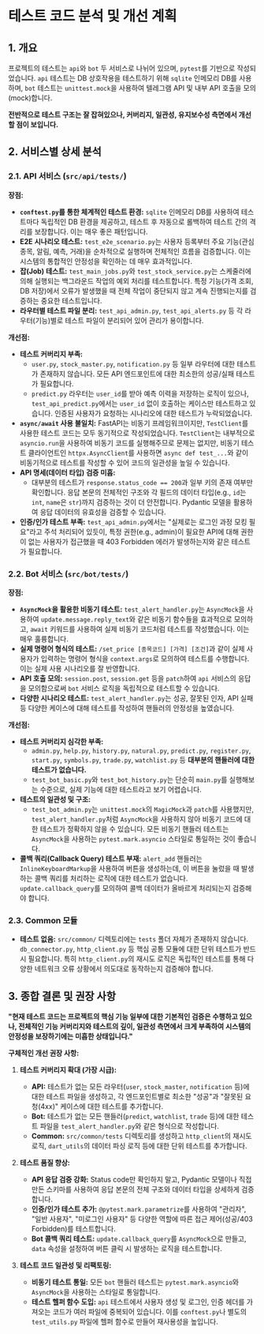 # 테스트 코드 분석 및 개선 계획

## 1. 개요

프로젝트의 테스트는 `api`와 `bot` 두 서비스로 나뉘어 있으며, `pytest`를 기반으로 작성되었습니다. `api` 테스트는 DB 상호작용을 테스트하기 위해 `sqlite` 인메모리 DB를 사용하며, `bot` 테스트는 `unittest.mock`을 사용하여 텔레그램 API 및 내부 API 호출을 모의(mock)합니다.

**전반적으로 테스트 구조는 잘 잡혀있으나, 커버리지, 일관성, 유지보수성 측면에서 개선할 점이 보입니다.**

## 2. 서비스별 상세 분석

### 2.1. API 서비스 (`src/api/tests/`)

**장점:**

*   **`conftest.py`를 통한 체계적인 테스트 환경:** `sqlite` 인메모리 DB를 사용하여 테스트마다 독립적인 DB 환경을 제공하고, 테스트 후 자동으로 롤백하여 테스트 간의 격리를 보장합니다. 이는 매우 좋은 패턴입니다.
*   **E2E 시나리오 테스트:** `test_e2e_scenario.py`는 사용자 등록부터 주요 기능(관심 종목, 알림, 예측, 거래)을 순차적으로 실행하며 전체적인 흐름을 검증합니다. 이는 시스템의 통합적인 안정성을 확인하는 데 매우 효과적입니다.
*   **잡(Job) 테스트:** `test_main_jobs.py`와 `test_stock_service.py`는 스케줄러에 의해 실행되는 백그라운드 작업의 예외 처리를 테스트합니다. 특정 기능(가격 조회, DB 저장)에서 오류가 발생했을 때 전체 작업이 중단되지 않고 계속 진행되는지를 검증하는 중요한 테스트입니다.
*   **라우터별 테스트 파일 분리:** `test_api_admin.py`, `test_api_alerts.py` 등 각 라우터(기능)별로 테스트 파일이 분리되어 있어 관리가 용이합니다.

**개선점:**

*   **테스트 커버리지 부족:**
    *   `user.py`, `stock_master.py`, `notification.py` 등 일부 라우터에 대한 테스트가 존재하지 않습니다. 모든 API 엔드포인트에 대한 최소한의 성공/실패 테스트가 필요합니다.
    *   `predict.py` 라우터는 `user_id`를 받아 예측 이력을 저장하는 로직이 있으나, `test_api_predict.py`에서는 `user_id` 없이 호출하는 케이스만 테스트하고 있습니다. 인증된 사용자가 요청하는 시나리오에 대한 테스트가 누락되었습니다.
*   **`async/await` 사용 불일치:** FastAPI는 비동기 프레임워크이지만, `TestClient`를 사용한 테스트 코드는 모두 동기적으로 작성되었습니다. `TestClient`는 내부적으로 `asyncio.run`을 사용하여 비동기 코드를 실행해주므로 문제는 없지만, 비동기 테스트 클라이언트인 `httpx.AsyncClient`를 사용하면 `async def test_...`와 같이 비동기적으로 테스트를 작성할 수 있어 코드의 일관성을 높일 수 있습니다.
*   **API 명세(데이터 타입) 검증 미흡:**
    *   대부분의 테스트가 `response.status_code == 200`과 일부 키의 존재 여부만 확인합니다. 응답 본문의 전체적인 구조와 각 필드의 데이터 타입(e.g., `id`는 `int`, `name`은 `str`)까지 검증하는 것이 더 안전합니다. Pydantic 모델을 활용하여 응답 데이터의 유효성을 검증할 수 있습니다.
*   **인증/인가 테스트 부족:** `test_api_admin.py`에서는 "실제로는 로그인 과정 모킹 필요"라고 주석 처리되어 있듯이, 특정 권한(e.g., admin)이 필요한 API에 대해 권한이 없는 사용자가 접근했을 때 403 Forbidden 에러가 발생하는지와 같은 테스트가 필요합니다.

### 2.2. Bot 서비스 (`src/bot/tests/`)

**장점:**

*   **`AsyncMock`을 활용한 비동기 테스트:** `test_alert_handler.py`는 `AsyncMock`을 사용하여 `update.message.reply_text`와 같은 비동기 함수들을 효과적으로 모의하고, `await` 키워드를 사용하여 실제 비동기 코드처럼 테스트를 작성했습니다. 이는 매우 훌륭합니다.
*   **실제 명령어 형식의 테스트:** `/set_price [종목코드] [가격] [조건]`과 같이 실제 사용자가 입력하는 명령어 형식을 `context.args`로 모의하여 테스트를 수행합니다. 이는 실제 사용 시나리오를 잘 반영합니다.
*   **API 호출 모의:** `session.post`, `session.get` 등을 `patch`하여 `api` 서비스의 응답을 모의함으로써 `bot` 서비스 로직을 독립적으로 테스트할 수 있습니다.
*   **다양한 시나리오 테스트:** `test_alert_handler.py`는 성공, 잘못된 인자, API 실패 등 다양한 케이스에 대해 테스트를 작성하여 핸들러의 안정성을 높였습니다.

**개선점:**

*   **테스트 커버리지 심각한 부족:**
    *   `admin.py`, `help.py`, `history.py`, `natural.py`, `predict.py`, `register.py`, `start.py`, `symbols.py`, `trade.py`, `watchlist.py` 등 **대부분의 핸들러에 대한 테스트가 없습니다.**
    *   `test_bot_basic.py`와 `test_bot_history.py`는 단순히 `main.py`를 실행해보는 수준으로, 실제 기능에 대한 테스트라고 보기 어렵습니다.
*   **테스트의 일관성 및 구조:**
    *   `test_bot_admin.py`는 `unittest.mock`의 `MagicMock`과 `patch`를 사용했지만, `test_alert_handler.py`처럼 `AsyncMock`을 사용하지 않아 비동기 코드에 대한 테스트가 정확하지 않을 수 있습니다. 모든 비동기 핸들러 테스트는 `AsyncMock`을 사용하는 `pytest.mark.asyncio` 스타일로 통일하는 것이 좋습니다.
*   **콜백 쿼리(Callback Query) 테스트 부재:** `alert_add` 핸들러는 `InlineKeyboardMarkup`을 사용하여 버튼을 생성하는데, 이 버튼을 눌렀을 때 발생하는 콜백 쿼리를 처리하는 로직에 대한 테스트가 없습니다. `update.callback_query`를 모의하여 콜백 데이터가 올바르게 처리되는지 검증해야 합니다.

### 2.3. Common 모듈

*   **테스트 없음:** `src/common/` 디렉토리에는 `tests` 폴더 자체가 존재하지 않습니다. `db_connector.py`, `http_client.py` 등 핵심 공통 모듈에 대한 단위 테스트가 반드시 필요합니다. 특히 `http_client.py`의 재시도 로직은 독립적인 테스트를 통해 다양한 네트워크 오류 상황에서 의도대로 동작하는지 검증해야 합니다.

## 3. 종합 결론 및 권장 사항

**"현재 테스트 코드는 프로젝트의 핵심 기능 일부에 대한 기본적인 검증은 수행하고 있으나, 전체적인 기능 커버리지와 테스트의 깊이, 일관성 측면에서 크게 부족하여 시스템의 안정성을 보장하기에는 미흡한 상태입니다."**

**구체적인 개선 권장 사항:**

1.  **테스트 커버리지 확대 (가장 시급):**
    *   **API:** 테스트가 없는 모든 라우터(`user`, `stock_master`, `notification` 등)에 대한 테스트 파일을 생성하고, 각 엔드포인트별로 최소한 "성공"과 "잘못된 요청(4xx)" 케이스에 대한 테스트를 추가합니다.
    *   **Bot:** 테스트가 없는 모든 핸들러(`predict`, `watchlist`, `trade` 등)에 대한 테스트 파일을 `test_alert_handler.py`와 같은 형식으로 작성합니다.
    *   **Common:** `src/common/tests` 디렉토리를 생성하고 `http_client`의 재시도 로직, `dart_utils`의 데이터 파싱 로직 등에 대한 단위 테스트를 추가합니다.

2.  **테스트 품질 향상:**
    *   **API 응답 검증 강화:** Status code만 확인하지 말고, Pydantic 모델이나 직접 만든 스키마를 사용하여 응답 본문의 전체 구조와 데이터 타입을 상세하게 검증합니다.
    *   **인증/인가 테스트 추가:** `@pytest.mark.parametrize`를 사용하여 "관리자", "일반 사용자", "미로그인 사용자" 등 다양한 역할에 따른 접근 제어(성공/403 Forbidden)를 테스트합니다.
    *   **Bot 콜백 쿼리 테스트:** `update.callback_query`를 `AsyncMock`으로 만들고, `data` 속성을 설정하여 버튼 클릭 시 발생하는 로직을 테스트합니다.

3.  **테스트 코드 일관성 및 리팩토링:**
    *   **비동기 테스트 통일:** 모든 `bot` 핸들러 테스트는 `pytest.mark.asyncio`와 `AsyncMock`을 사용하는 스타일로 통일합니다.
    *   **테스트 헬퍼 함수 도입:** `api` 테스트에서 사용자 생성 및 로그인, 인증 헤더를 가져오는 코드가 여러 파일에 중복되어 있습니다. 이를 `conftest.py`나 별도의 `test_utils.py` 파일에 헬퍼 함수로 만들어 재사용성을 높입니다.
